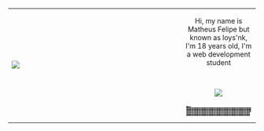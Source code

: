
</br>
<table>
    <tr>
        <td style="width: 70%;">
            <img src="https://i.pinimg.com/564x/29/e8/a6/29e8a66aea5ce9fbb6ab2b62abb87b85.jpg" style="width:100%; border: none;"/>
        </td>
        <td style="width: 30%; vertical-align: middle;">     
  <div>
    <p align="center">Hi, my name is Matheus Felipe but known as loys'nk, I'm 18 years old, I'm a web development student</p>
</div>
</br>
<div>
    <p align="center">
  <a href="https://skillicons.dev">
    <img src="https://skillicons.dev/icons?i=html,css,js,github,nodejs,vscode" />
  </a>
</p>
</div>

<div>
   <a href=#><img src="contributions.svg"></a>
</div>
        </td> 
